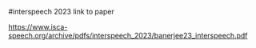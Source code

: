 #interspeech 2023 link to paper 

https://www.isca-speech.org/archive/pdfs/interspeech_2023/banerjee23_interspeech.pdf
